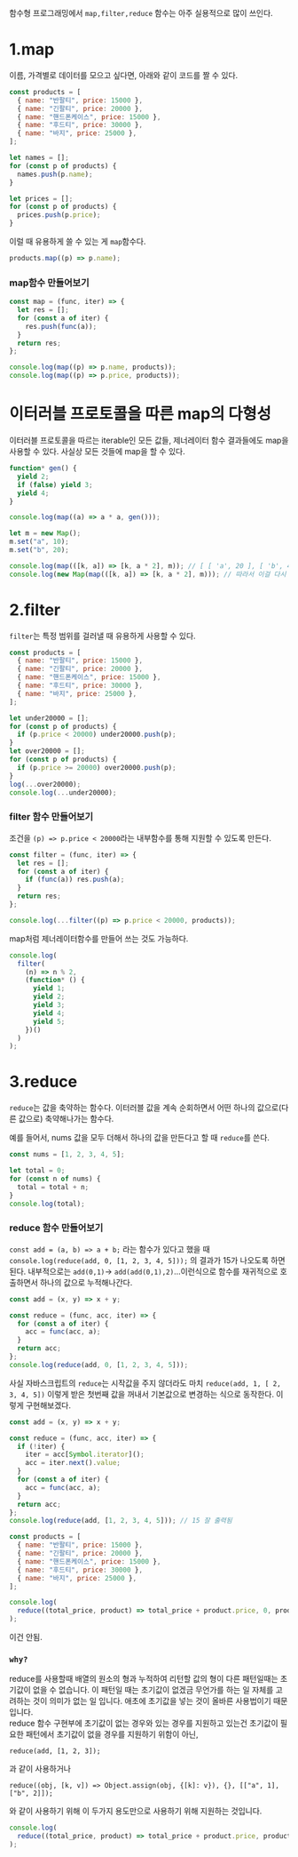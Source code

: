 함수형 프로그래밍에서 `map,filter,reduce` 함수는 아주 실용적으로 많이 쓰인다.

# 1.map

이름, 가격별로 데이터를 모으고 싶다면, 아래와 같이 코드를 짤 수 있다.

```javascript
const products = [
  { name: "반팔티", price: 15000 },
  { name: "긴팔티", price: 20000 },
  { name: "핸드폰케이스", price: 15000 },
  { name: "후드티", price: 30000 },
  { name: "바지", price: 25000 },
];

let names = [];
for (const p of products) {
  names.push(p.name);
}

let prices = [];
for (const p of products) {
  prices.push(p.price);
}
```

이럴 때 유용하게 쓸 수 있는 게 `map`함수다.

```javascript
products.map((p) => p.name);
```

### map함수 만들어보기

```javascript
const map = (func, iter) => {
  let res = [];
  for (const a of iter) {
    res.push(func(a));
  }
  return res;
};

console.log(map((p) => p.name, products));
console.log(map((p) => p.price, products));
```

# 이터러블 프로토콜을 따른 map의 다형성

이터러블 프로토콜을 따르는 iterable인 모든 값들, 제너레이터 함수 결과들에도 map을 사용할 수 있다. 사실상 모든 것들에 map을 할 수 있다.

```javascript
function* gen() {
  yield 2;
  if (false) yield 3;
  yield 4;
}

console.log(map((a) => a * a, gen()));
```

```javascript
let m = new Map();
m.set("a", 10);
m.set("b", 20);

console.log(map(([k, a]) => [k, a * 2], m)); // [ [ 'a', 20 ], [ 'b', 40 ] ]
console.log(new Map(map(([k, a]) => [k, a * 2], m))); // 따라서 이걸 다시 Map 객체로 만들 수도 있음
```

# 2.filter

`filter`는 특정 범위를 걸러낼 때 유용하게 사용할 수 있다.

```javascript
const products = [
  { name: "반팔티", price: 15000 },
  { name: "긴팔티", price: 20000 },
  { name: "핸드폰케이스", price: 15000 },
  { name: "후드티", price: 30000 },
  { name: "바지", price: 25000 },
];

let under20000 = [];
for (const p of products) {
  if (p.price < 20000) under20000.push(p);
}
let over20000 = [];
for (const p of products) {
  if (p.price >= 20000) over20000.push(p);
}
log(...over20000);
console.log(...under20000);
```

### filter 함수 만들어보기

조건을 `(p) => p.price < 20000`라는 내부함수를 통해 지원할 수 있도록 만든다.

```javascript
const filter = (func, iter) => {
  let res = [];
  for (const a of iter) {
    if (func(a)) res.push(a);
  }
  return res;
};

console.log(...filter((p) => p.price < 20000, products));
```

map처럼 제너레이터함수를 만들어 쓰는 것도 가능하다.

```javascript
console.log(
  filter(
    (n) => n % 2,
    (function* () {
      yield 1;
      yield 2;
      yield 3;
      yield 4;
      yield 5;
    })()
  )
);
```

# 3.reduce

`reduce`는 값을 축약하는 함수다. 이터러블 값을 계속 순회하면서 어떤 하나의 값으로(다른 값으로) 축약해나가는 함수다.</br>

예를 들어서, nums 값을 모두 더해서 하나의 값을 만든다고 할 때 `reduce`를 쓴다.

```javascript
const nums = [1, 2, 3, 4, 5];

let total = 0;
for (const n of nums) {
  total = total + n;
}
console.log(total);
```

### reduce 함수 만들어보기

`const add = (a, b) => a + b;` 라는 함수가 있다고 했을 때 `console.log(reduce(add, 0, [1, 2, 3, 4, 5]));` 의 결과가 15가 나오도록 하면 된다.
내부적으로는 `add(0,1)`-> `add(add(0,1),2)`...이런식으로 함수를 재귀적으로 호출하면서 하나의 값으로 누적해나간다.

```javascript
const add = (x, y) => x + y;

const reduce = (func, acc, iter) => {
  for (const a of iter) {
    acc = func(acc, a);
  }
  return acc;
};
console.log(reduce(add, 0, [1, 2, 3, 4, 5]));
```

사실 자바스크립트의 `reduce`는 시작값을 주지 않더라도 마치 `reduce(add, 1, [ 2, 3, 4, 5])` 이렇게 받은 첫번째 값을 꺼내서 기본값으로 변경하는 식으로 동작한다.
이렇게 구현해보겠다.

```javascript
const add = (x, y) => x + y;

const reduce = (func, acc, iter) => {
  if (!iter) {
    iter = acc[Symbol.iterator]();
    acc = iter.next().value;
  }
  for (const a of iter) {
    acc = func(acc, a);
  }
  return acc;
};
console.log(reduce(add, [1, 2, 3, 4, 5])); // 15 잘 출력됨
```

```javascript
const products = [
  { name: "반팔티", price: 15000 },
  { name: "긴팔티", price: 20000 },
  { name: "핸드폰케이스", price: 15000 },
  { name: "후드티", price: 30000 },
  { name: "바지", price: 25000 },
];

console.log(
  reduce((total_price, product) => total_price + product.price, 0, products)
);
```

이건 안됨. </br>

### `why?`

reduce를 사용할때 배열의 원소의 형과 누적하여 리턴할 값의 형이 다른 패턴일때는 초기값이 없을 수 없습니다. 이 패턴일 때는 초기값이 없겠금 무언가를 하는 일 자체를 고려하는 것이 의미가 없는 일 입니다. 애초에 초기값을 넣는 것이 올바른 사용법이기 때문입니다.</br>
reduce 함수 구현부에 초기값이 없는 경우와 있는 경우를 지원하고 있는건 초기값이 필요한 패턴에서 초기값이 없을 경우를 지원하기 위함이 아닌,

`reduce(add, [1, 2, 3]);`

과 같이 사용하거나

`reduce((obj, [k, v]) => Object.assign(obj, {[k]: v}), {}, [["a", 1], ["b", 2]]);`

와 같이 사용하기 위해 이 두가지 용도만으로 사용하기 위해 지원하는 것입니다.

```javascript
console.log(
  reduce((total_price, product) => total_price + product.price, products)
);
```
